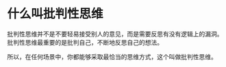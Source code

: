 # 什么叫批判性思维

批判性思维并不是不要轻易接受别人的意见，而是需要反思有没有逻辑上的漏洞。批判性思维最重要的是批判自己，不断地反思自己的想法。

所以，在任何场景中，你都能够采取最恰当的思维方式，这个叫做批判性思维。















